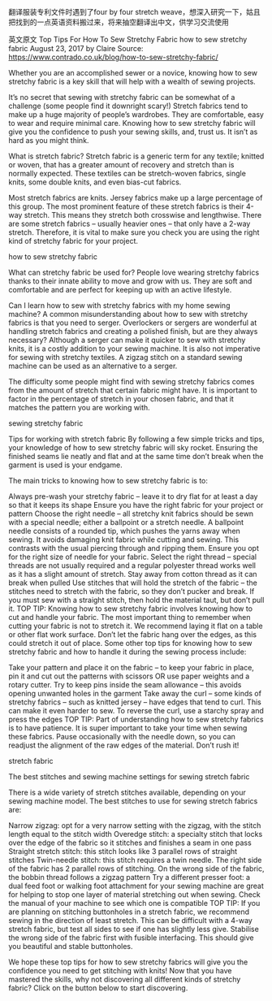 翻译服装专利文件时遇到了four by four stretch weave，想深入研究一下，姑且把找到的一点英语资料搬过来，将来抽空翻译出中文，供学习交流使用


英文原文
Top Tips For How To Sew Stretchy Fabric
how to sew stretchy fabric
August 23, 2017 by Claire
Source:
https://www.contrado.co.uk/blog/how-to-sew-stretchy-fabric/

Whether you are an accomplished sewer or a novice, knowing how to sew stretchy fabric is a key skill that will help with a wealth of sewing projects.

It’s no secret that sewing with stretchy fabric can be somewhat of a challenge (some people find it downright scary!) Stretch fabrics tend to make up a huge majority of people’s wardrobes. They are comfortable, easy to wear and require minimal care. Knowing how to sew stretchy fabric will give you the confidence to push your sewing skills, and, trust us. It isn’t as hard as you might think.

What is stretch fabric?
Stretch fabric is a generic term for any textile; knitted or woven, that has a greater amount of recovery and stretch than is normally expected. These textiles can be stretch-woven fabrics, single knits, some double knits, and even bias-cut fabrics.

Most stretch fabrics are knits. Jersey fabrics make up a large percentage of this group. The most prominent feature of these stretch fabrics is their 4-way stretch. This means they stretch both crosswise and lengthwise. There are some stretch fabrics – usually heavier ones – that only have a 2-way stretch. Therefore, it is vital to make sure you check you are using the right kind of stretchy fabric for your project.

how to sew stretchy fabric

What can stretchy fabric be used for?
People love wearing stretchy fabrics thanks to their innate ability to move and grow with us. They are soft and comfortable and are perfect for keeping up with an active lifestyle.

Can I learn how to sew with stretchy fabrics with my home sewing machine?
A common misunderstanding about how to sew with stretchy fabrics is that you need to serger. Overlockers or sergers are wonderful at handling stretch fabrics and creating a polished finish, but are they always necessary? Although a serger can make it quicker to sew with stretchy knits, it is a costly addition to your sewing machine. It is also not imperative for sewing with stretchy textiles. A zigzag stitch on a standard sewing machine can be used as an alternative to a serger.

The difficulty some people might find with sewing stretchy fabrics comes from the amount of stretch that certain fabric might have. It is important to factor in the percentage of stretch in your chosen fabric, and that it matches the pattern you are working with.

sewing stretchy fabric

Tips for working with stretch fabric
By following a few simple tricks and tips, your knowledge of how to sew stretchy fabric will sky rocket. Ensuring the finished seams lie neatly and flat and at the same time don’t break when the garment is used is your endgame.

The main tricks to knowing how to sew stretchy fabric is to:

Always pre-wash your stretchy fabric – leave it to dry flat for at least a day so that it keeps its shape
Ensure you have the right fabric for your project or pattern
Choose the right needle – all stretchy knit fabrics should be sewn with a special needle; either a ballpoint or a stretch needle. A ballpoint needle consists of a rounded tip, which pushes the yarns away when sewing. It avoids damaging knit fabric while cutting and sewing. This contrasts with the usual piercing through and ripping them. Ensure you opt for the right size of needle for your fabric.
Select the right thread – special threads are not usually required and a regular polyester thread works well as it has a slight amount of stretch. Stay away from cotton thread as it can break when pulled
Use stitches that will hold the stretch of the fabric – the stitches need to stretch with the fabric, so they don’t pucker and break. If you must sew with a straight stitch, then hold the material taut, but don’t pull it.
TOP TIP: Knowing how to sew stretchy fabric involves knowing how to cut and handle your fabric. The most important thing to remember when cutting your fabric is not to stretch it. We recommend laying it flat on a table or other flat work surface. Don’t let the fabric hang over the edges, as this could stretch it out of place. Some other top tips for knowing how to sew stretchy fabric and how to handle it during the sewing process include:

Take your pattern and place it on the fabric – to keep your fabric in place, pin it and cut out the patterns with scissors OR use paper weights and a rotary cutter.
Try to keep pins inside the seam allowance – this avoids opening unwanted holes in the garment
Take away the curl – some kinds of stretchy fabrics – such as knitted jersey – have edges that tend to curl. This can make it even harder to sew. To reverse the curl, use a starchy spray and press the edges
TOP TIP: Part of understanding how to sew stretchy fabrics is to have patience. It is super important to take your time when sewing these fabrics. Pause occasionally with the needle down, so you can readjust the alignment of the raw edges of the material. Don’t rush it!

stretch fabric 

The best stitches and sewing machine settings for sewing stretch fabric

There is a wide variety of stretch stitches available, depending on your sewing machine model. The best stitches to use for sewing stretch fabrics are:

Narrow zigzag: opt for a very narrow setting with the zigzag, with the stitch length equal to the stitch width
Overedge stitch: a specialty stitch that locks over the edge of the fabric so it stitches and finishes a seam in one pass
Straight stretch stitch: this stitch looks like 3 parallel rows of straight stitches
Twin-needle stitch: this stitch requires a twin needle. The right side of the fabric has 2 parallel rows of stitching. On the wrong side of the fabric, the bobbin thread follows a zigzag pattern
Try a different presser foot: a dual feed foot or walking foot attachment for your sewing machine are great for helping to stop one layer of material stretching out when sewing. Check the manual of your machine to see which one is compatible
TOP TIP: If you are planning on stitching buttonholes in a stretch fabric, we recommend sewing in the direction of least stretch. This can be difficult with a 4-way stretch fabric, but test all sides to see if one has slightly less give. Stabilise the wrong side of the fabric first with fusible interfacing. This should give you beautiful and stable buttonholes.

We hope these top tips for how to sew stretchy fabrics will give you the confidence you need to get stitching with knits! Now that you have mastered the skills, why not discovering all different kinds of stretchy fabric? Click on the button below to start discovering.


